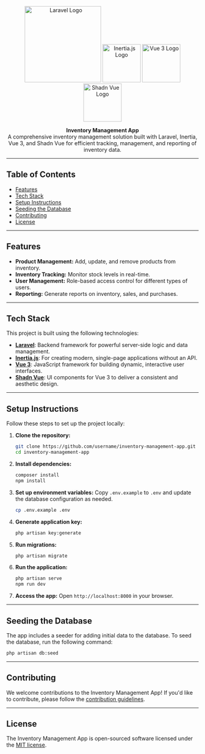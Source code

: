 

<p align="center">
    <a href="https://laravel.com" target="_blank"><img src="https://raw.githubusercontent.com/laravel/art/master/logo-lockup/5%20SVG/2%20CMYK/1%20Full%20Color/laravel-logolockup-cmyk-red.svg" width="200" alt="Laravel Logo"></a>
    <a href="https://inertiajs.com" target="_blank"><img src="https://raw.githubusercontent.com/inertiajs/inertia/master/.github/assets/inertia-logo.svg" width="100" alt="Inertia.js Logo"></a>
    <a href="https://vuejs.org" target="_blank"><img src="https://vuejs.org/images/logo.png" width="100" alt="Vue 3 Logo"></a>
    <a href="https://github.com/shadcn/shadn-vue" target="_blank"><img src="https://shadcn.dev/favicon.ico" width="100" alt="Shadn Vue Logo"></a>
</p>

<p align="center">
<strong>Inventory Management App</strong><br>
A comprehensive inventory management solution built with Laravel, Inertia, Vue 3, and Shadn Vue for efficient tracking, management, and reporting of inventory data.
</p>

---

## Table of Contents

- [Features](#features)
- [Tech Stack](#tech-stack)
- [Setup Instructions](#setup-instructions)
- [Seeding the Database](#seeding-the-database)
- [Contributing](#contributing)
- [License](#license)

---

## Features

- **Product Management:** Add, update, and remove products from inventory.
- **Inventory Tracking:** Monitor stock levels in real-time.
- **User Management:** Role-based access control for different types of users.
- **Reporting:** Generate reports on inventory, sales, and purchases.

---

## Tech Stack

This project is built using the following technologies:

- [**Laravel**](https://laravel.com): Backend framework for powerful server-side logic and data management.
- [**Inertia.js**](https://inertiajs.com): For creating modern, single-page applications without an API.
- [**Vue 3**](https://vuejs.org): JavaScript framework for building dynamic, interactive user interfaces.
- [**Shadn Vue**](https://github.com/shadcn/shadn-vue): UI components for Vue 3 to deliver a consistent and aesthetic design.

---

## Setup Instructions

Follow these steps to set up the project locally:

1. **Clone the repository:**
   ```bash
   git clone https://github.com/username/inventory-management-app.git
   cd inventory-management-app
   ```

2. **Install dependencies:**
   ```bash
   composer install
   npm install
   ```

3. **Set up environment variables:**
   Copy `.env.example` to `.env` and update the database configuration as needed.
   ```bash
   cp .env.example .env
   ```

4. **Generate application key:**
   ```bash
   php artisan key:generate
   ```

5. **Run migrations:**
   ```bash
   php artisan migrate
   ```

6. **Run the application:**
   ```bash
   php artisan serve
   npm run dev
   ```

7. **Access the app:** Open `http://localhost:8000` in your browser.

---

## Seeding the Database

The app includes a seeder for adding initial data to the database. To seed the database, run the following command:

```bash
php artisan db:seed
```

---

## Contributing

We welcome contributions to the Inventory Management App! If you'd like to contribute, please follow the [contribution guidelines](https://laravel.com/docs/contributions).

---

## License

The Inventory Management App is open-sourced software licensed under the [MIT license](https://opensource.org/licenses/MIT).
